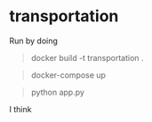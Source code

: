 # transportation
Run by doing
> docker build -t transportation .

> docker-compose up

> python app.py

I think
